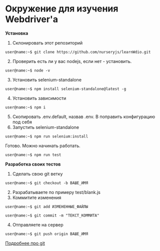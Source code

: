 # Окружение для изучения Webdriver'a
**Установка**
1. Склонировать этот репозиторий
```console
user@name:~$ git clone https://github.com/nurseryjs/learnWdio.git
```
2. Проверить есть ли у вас nodejs, если нет - установить.
```console
user@name:~$ node -v
```
3. Установить selenium-standalone
```console
user@name:~$ npm install selenium-standalone@latest -g
```
4. Установить зависимости
```console
user@name:~$ npm i
```
5. Скопировать .env.default, назвав .env. B поправить конфигурацию под себя
6. Запустить selenium-standalone
```console
user@name:~$ npm run selenium:install
```
Готово. Можно начинать работать.
```console
user@name:~$ npm run test
```

**Разработка своих тестов**
1. Сделать свою git ветку
```console
user@name:~$ git checkout -b ВАШЕ_ИМЯ
```
2. Разрабатываете по примеру test/blank.js
3. Коммитите изменения
```console
user@name:~$ git add ИЗМЕНЕННЫЕ_ФАЙЛЫ
```
```console
user@name:~$ git commit -m "ТЕКСТ_КОММИТА"
```
4. Отправляете на сервер
```console
user@name:~$ git push origin ВАШЕ_ИМЯ
```
[Подробнее про git](https://www.youtube.com/watch?v=QkY8lXZuiqQ&list=PLDyvV36pndZHkDRik6kKF6gSb0N0W995h)</br>
 
